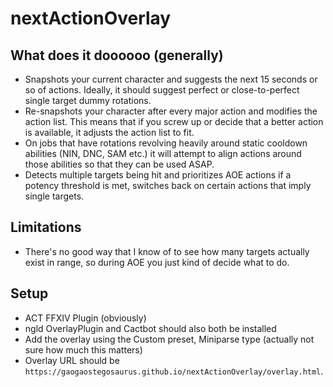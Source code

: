 # nextActionOverlay

## What does it doooooo (generally)

- Snapshots your current character and suggests the next 15 seconds or so of actions. Ideally, it should suggest perfect or close-to-perfect single target dummy rotations.
- Re-snapshots your character after every major action and modifies the action list. This means that if you screw up or decide that a better action is available, it adjusts the action list to fit.
- On jobs that have rotations revolving heavily around static cooldown abilities (NIN, DNC, SAM etc.) it will attempt to align actions around those abilities so that they can be used ASAP.
- Detects multiple targets being hit and prioritizes AOE actions if a potency threshold is met, switches back on certain actions that imply single targets.

## Limitations

- There's no good way that I know of to see how many targets actually exist in range, so during AOE you just kind of decide what to do.

## Setup

- ACT FFXIV Plugin (obviously)
- ngld OverlayPlugin and Cactbot should also both be installed
- Add the overlay using the Custom preset, Miniparse type (actually not sure how much this matters)
- Overlay URL should be `https://gaogaostegosaurus.github.io/nextActionOverlay/overlay.html`.
